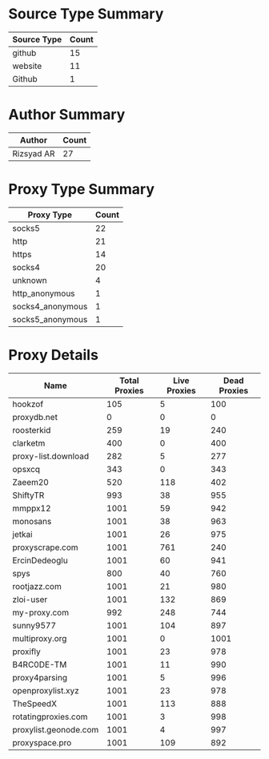 # Source Type Summary

| Source Type | Count |
|-------------|-------|
| github | 15 |
| website | 11 |
| Github | 1 |


# Author Summary

| Author | Count |
|--------|-------|
| Rizsyad AR | 27 |


# Proxy Type Summary

| Proxy Type | Count |
|------------|-------|
| socks5 | 22 |
| http | 21 |
| https | 14 |
| socks4 | 20 |
| unknown | 4 |
| http_anonymous | 1 |
| socks4_anonymous | 1 |
| socks5_anonymous | 1 |


# Proxy Details

| Name | Total Proxies | Live Proxies | Dead Proxies |
|------|---------------|--------------|---------------|
| hookzof | 105 | 5 | 100 |
| proxydb.net | 0 | 0 | 0 |
| roosterkid | 259 | 19 | 240 |
| clarketm | 400 | 0 | 400 |
| proxy-list.download | 282 | 5 | 277 |
| opsxcq | 343 | 0 | 343 |
| Zaeem20 | 520 | 118 | 402 |
| ShiftyTR | 993 | 38 | 955 |
| mmppx12 | 1001 | 59 | 942 |
| monosans | 1001 | 38 | 963 |
| jetkai | 1001 | 26 | 975 |
| proxyscrape.com | 1001 | 761 | 240 |
| ErcinDedeoglu | 1001 | 60 | 941 |
| spys | 800 | 40 | 760 |
| rootjazz.com | 1001 | 21 | 980 |
| zloi-user | 1001 | 132 | 869 |
| my-proxy.com | 992 | 248 | 744 |
| sunny9577 | 1001 | 104 | 897 |
| multiproxy.org | 1001 | 0 | 1001 |
| proxifly | 1001 | 23 | 978 |
| B4RC0DE-TM | 1001 | 11 | 990 |
| proxy4parsing | 1001 | 5 | 996 |
| openproxylist.xyz | 1001 | 23 | 978 |
| TheSpeedX | 1001 | 113 | 888 |
| rotatingproxies.com | 1001 | 3 | 998 |
| proxylist.geonode.com | 1001 | 4 | 997 |
| proxyspace.pro | 1001 | 109 | 892 |
